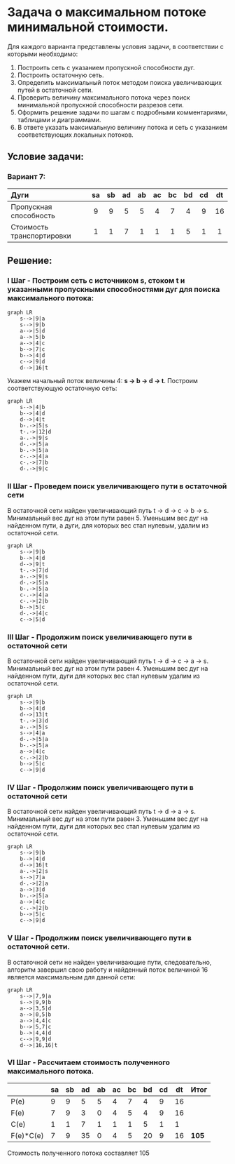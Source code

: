 # Задача о максимальном потоке минимальной стоимости.

Для каждого варианта представлены условия задачи, в соответствии с которыми необходимо:

1. Построить сеть с указанием пропускной способности дуг.
2. Построить остаточную сеть.
3. Определить максимальный поток методом поиска увеличивающих путей в остаточной сети.
4. Проверить величину максимального потока через поиск минимальной пропускной способности разрезов сети.
5. Оформить решение задачи по шагам с подробными комментариями, таблицами и диаграммами.
6. В ответе указать максимальную величину потока и сеть с указанием соответствующих локальных потоков.

## Условие задачи:

### Вариант 7:

| Дуги                      | sa  | sb  | ad  | ab  | ac  | bc  | bd  | cd  | dt  |
| :------------------------ | :-: | :-: | :-: | :-: | :-: | :-: | :-: | :-: | :-: |
| Пропускная способность    |  9  |  9  |  5  |  5  |  4  |  7  |  4  |  9  | 16  |
| Стоимость транспортировки |  1  |  1  |  7  |  1  |  1  |  1  |  5  |  1  |  1  |

## Решение:

### I Шаг - Построим сеть с источником s, стоком t и указанными пропускными способностями дуг для поиска максимального потока:

```mermaid
graph LR
    s-->|9|a
    s-->|9|b
    a-->|5|d
    a-->|5|b
    a-->|4|c
    b-->|7|c
    b-->|4|d
    c-->|9|d
    d-->|16|t
```

Укажем начальный поток величины 4: **s -> b -> d -> t**. Построим соответствующую остаточную сеть:

```mermaid
graph LR
    s-->|4|b
    b-->|4|d
    d-->|4|t
    b-.->|5|s
    t-.->|12|d
    a-.->|9|s
    d-.->|5|a
    b-.->|5|a
    c-.->|4|a
    c-.->|7|b
    d-.->|9|c
```

### II Шаг - Проведем поиск увеличивающего пути в остаточной сети

В остаточной сети найден увеличивающий путь t -> d -> c -> b -> s. Минимальный вес дуг на этом пути равен 5.
Уменьшим вес дуг на найденном пути, a дуги, для которых вес стал нулевым, удалим из остаточной сети.

```mermaid
graph LR
    s-->|9|b
    b-->|4|d
    d-->|9|t
    t-.->|7|d
    a-.->|9|s
    d-.->|5|a
    b-.->|5|a
    c-.->|4|a
    c-.->|2|b
    b-->|5|c
    d-.->|4|c
    c-->|5|d
```

### III Шаг - Продолжим поиск увеличивающего пути в остаточной сети

В остаточной сети найден увеличивающий путь t -> d -> c -> a -> s. Минимальный вес дуг на этом пути равен 4.
Уменьшим вес дуг на найденном пути, дуги для которых вес стал нулевым удалим из остаточной сети.

```mermaid
graph LR
    s-->|9|b
    b-->|4|d
    d-->|13|t
    t-.->|3|d
    a-.->|5|s
    s-->|4|a
    d-.->|5|a
    b-.->|5|a
    a-->|4|c
    c-.->|2|b
    b-->|5|c
    c-->|9|d
```

### IV Шаг - Продолжим поиск увеличивающего пути в остаточной сети

В остаточной сети найден увеличивающий путь t -> d -> a -> s. Минимальный вес дуг на этом пути равен 3.
Уменьшим вес дуг на найденном пути, дуги для которых вес стал нулевым удалим из остаточной сети.

```mermaid
graph LR
    s-->|9|b
    b-->|4|d
    d-->|16|t
    a-.->|2|s
    s-->|7|a
    d-.->|2|a
    a-->|3|d
    b-.->|5|a
    a-->|4|c
    c-.->|2|b
    b-->|5|c
    c-->|9|d
```

### V Шаг - Продолжим поиск увеличивающего пути в остаточной сети.

В остаточной сети не найден увеличивающие пути, следовательно, алгоритм завершил свою работу и найденный поток величиной 16 является максимальным для данной сети:

```mermaid
graph LR
    s-->|7,9|a
    s-->|9,9|b
    a-->|3,5|d
    a-->|0,5|b
    a-->|4,4|c
    b-->|5,7|c
    b-->|4,4|d
    c-->|9,9|d
    d-->|16,16|t
```

### VI Шаг - Рассчитаем стоимость полученного максимального потока.

|            | sa  | sb  | ad  | ab  | ac  | bc  | bd  | cd  | dt  | Итог   |
| ---------- | --- | --- | --- | --- | --- | --- | --- | --- | --- | ------ |
| P(e)       | 9   | 9   | 5   | 5   | 4   | 7   | 4   | 9   | 16  |        |
| F(e)       | 7   | 9   | 3   | 0   | 4   | 5   | 4   | 9   | 16  |
| C(e)       | 1   | 1   | 7   | 1   | 1   | 1   | 5   | 1   | 1   |
| F(e)\*C(e) | 7  | 9  | 35   | 0   | 4  | 5   | 20  | 9   | 16  | **105** |
Стоимость полученного потока составляет 105
